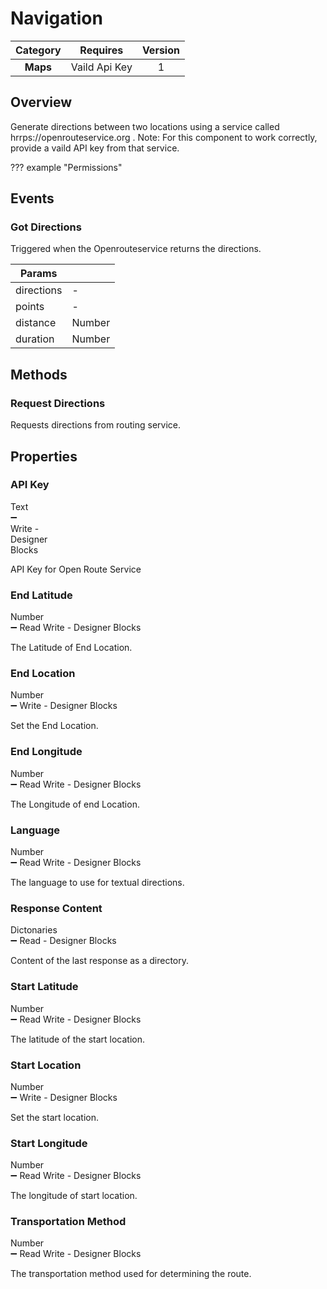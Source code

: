 # Navigation

| Category | Requires | Version |
|:--------:|:-------:|:--------:|
|**Maps**|<span class="chip chip-any">Vaild Api Key</span>|<span class="chip chip-number">1</span>|

## Overview

Generate directions between two locations using a service called hrrps://openrouteservice.org . Note: For this component to work correctly, provide a vaild API key from that service.

??? example "Permissions"
    

## Events

### Got Directions

Triggered when the Openrouteservice returns the directions.



| Params | []() |
|--------|------|
|directions|<span class="chip chip-number">-</span>|
|points|<span class="chip chip-number">-</span>|
|distance|<span class="chip chip-number">Number</span>|
|duration|<span class="chip chip-number">Number</span>|

## Methods

### Request Directions

Requests directions from routing service.


## Properties

### API Key

<span style="user-select: none; white-space:pre-wrap;"><span class="chip chip-text">Text</span> :heavy_minus_sign: <span class="chip chip-rw">Write</span>  - <span class="chip chip-bd">Designer</span> <span class="chip chip-bd">Blocks</span></span>

API Key for Open Route Service

### End Latitude
  
<span style="user-select: none; white-space:pre-wrap;"><span class="chip chip-number">Number</span> </span> :heavy_minus_sign: <span class="chip chip-rw">Read</span> <span class="chip chip-rw">Write</span>  - <span class="chip chip-bd">Designer</span> <span class="chip chip-bd">Blocks</span></span>

The Latitude of End Location.

### End Location

<span style="user-select: none; white-space:pre-wrap;"><span class="chip chip-number">Number</span> </span> :heavy_minus_sign: <span class="chip chip-rw">Write</span>  - <span class="chip chip-bd">Designer</span> <span class="chip chip-bd">Blocks</span></span>

Set the End Location.

### End Longitude

<span style="user-select: none; white-space:pre-wrap;"><span class="chip chip-number">Number</span> </span> :heavy_minus_sign: <span class="chip chip-rw">Read</span> <span class="chip chip-rw">Write</span>  - <span class="chip chip-bd">Designer</span> <span class="chip chip-bd">Blocks</span></span>

The Longitude of end Location.

### Language

<span style="user-select: none; white-space:pre-wrap;"><span class="chip chip-number">Number</span> </span> :heavy_minus_sign: <span class="chip chip-rw">Read</span> <span class="chip chip-rw">Write</span>  - <span class="chip chip-bd">Designer</span> <span class="chip chip-bd">Blocks</span></span>

The language to use for textual directions.

### Response Content

<span style="user-select: none; white-space:pre-wrap;"><span class="chip chip-dictonaries">Dictonaries</span> </span> :heavy_minus_sign: <span class="chip chip-rw">Read</span> - <span class="chip chip-bd">Designer</span> <span class="chip chip-bd">Blocks</span></span>

Content of the last response as a directory.


### Start Latitude

<span style="user-select: none; white-space:pre-wrap;"><span class="chip chip-number">Number</span> </span> :heavy_minus_sign: <span class="chip chip-rw">Read</span> <span class="chip chip-rw">Write</span>  - <span class="chip chip-bd">Designer</span> <span class="chip chip-bd">Blocks</span></span>

The latitude of the start location.

### Start Location

<span style="user-select: none; white-space:pre-wrap;"><span class="chip chip-number">Number</span> </span> :heavy_minus_sign: <span class="chip chip-rw">Write</span>  - <span class="chip chip-bd">Designer</span> <span class="chip chip-bd">Blocks</span></span>

Set the start location.

### Start Longitude

<span style="user-select: none; white-space:pre-wrap;"><span class="chip chip-number">Number</span> </span> :heavy_minus_sign: <span class="chip chip-rw">Read</span> <span class="chip chip-rw">Write</span>  - <span class="chip chip-bd">Designer</span> <span class="chip chip-bd">Blocks</span></span>

The longitude of start location.

### Transportation Method

<span style="user-select: none; white-space:pre-wrap;"><span class="chip chip-number">Number</span> </span> :heavy_minus_sign: <span class="chip chip-rw">Read</span> <span class="chip chip-rw">Write</span>  - <span class="chip chip-bd">Designer</span> <span class="chip chip-bd">Blocks</span></span>

The transportation method used for determining the route.